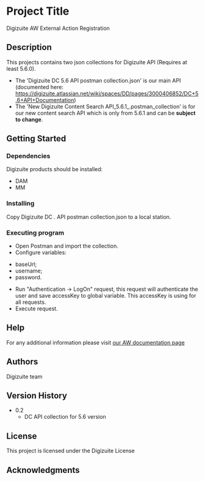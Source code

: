 ﻿# Project Title

Digizuite AW External Action Registration

## Description

This projects contains two json collections for Digizuite API (Requires at least 5.6.0).
- The 'Digizuite DC 5.6 API postman collection.json' is our main API (documented here: https://digizuite.atlassian.net/wiki/spaces/DD/pages/3000406852/DC+5.6+API+Documentation)
- The 'New Digizuite Content Search API_5.6.1_.postman_collection' is for our new content search API which is only from 5.6.1 and can be **subject to change**.

## Getting Started

### Dependencies

Digizuite products should be installed:
- DAM
- MM

### Installing

Copy Digizuite DC *.* API postman collection.json  to a local station.

### Executing program

* Open Postman and import the collection.
* Configure variables:
- baseUrl;
- username;
- password.
* Run "Authentication -> LogOn" request, this request will authenticate the user and save accessKey to global variable. This accessKey is using for all requests.
* Execute request.

## Help

For any additional information please visit [our AW documentation page](https://digizuite.atlassian.net/wiki/spaces/DD/pages/3000406852/DC+5.6+API+Documentation)

## Authors
Digizuite team

## Version History

* 0.2
	* DC API collection for 5.6 version

## License

This project is licensed under the Digizuite License

## Acknowledgments
